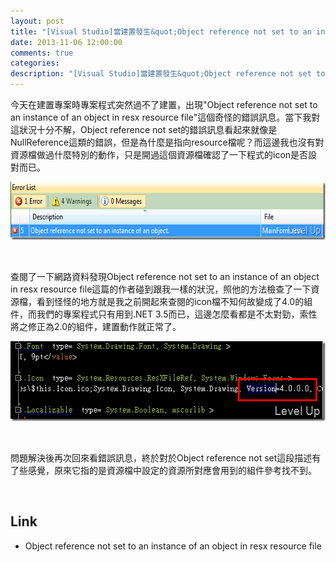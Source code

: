 ```yaml
---
layout: post
title: "[Visual Studio]當建置發生&quot;Object reference not set to an instance of an object in resx resource file&quot;錯誤時的解決方案"
date: 2013-11-06 12:00:00
comments: true
categories: 
description: "[Visual Studio]當建置發生&quot;Object reference not set to an instance of an object in resx resource file&quot;錯誤時的解決方案"
---
```

<p>
	今天在建置專案時專案程式突然過不了建置，出現"Object reference not set to an instance of an object in resx resource file"這個奇怪的錯誤訊息。當下我對這狀況十分不解，Object reference not set的錯誤訊息看起來就像是NullReference這類的錯誤，但是為什麼是指向resource檔呢？而這邊我也沒有對資源檔做過什麼特別的動作，只是開過這個資源檔確認了一下程式的icon是否設對而已。</p>
<p>
	<img alt="image" border="0" height="93" src="\images\posts\b22a096c-e113-4869-8853-a72b02543fd0\image_thumb.png" style="border-bottom: 0px; border-left: 0px; border-top: 0px; border-right: 0px" width="617" /></p>
<p>
	 </p>
<p>
	查閱了一下網路資料發現Object reference not set to an instance of an object in resx resource file這篇的作者碰到跟我一樣的狀況，照他的方法檢查了一下資源檔，看到怪怪的地方就是我之前開起來查閱的icon檔不知何故變成了4.0的組件，而我們的專案程式只有用到.NET 3.5而已，這邊怎麼看都是不太對勁，索性將之修正為2.0的組件，建置動作就正常了。</p>
<p>
	<img alt="image" border="0" height="128" src="\images\posts\b22a096c-e113-4869-8853-a72b02543fd0\image_thumb_1.png" style="border-bottom: 0px; border-left: 0px; border-top: 0px; border-right: 0px" width="532" /></p>
<p>
	 </p>
<p>
	問題解決後再次回來看錯誤訊息，終於對於Object reference not set這段描述有了些感覺，原來它指的是資源檔中設定的資源所對應會用到的組件參考找不到。</p>
<p>
	 </p>
<h2>
	Link</h2>
<ul>
	<li>
		Object reference not set to an instance of an object in resx resource file</li>
</ul>
